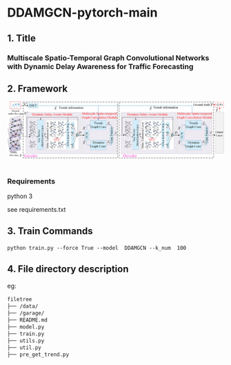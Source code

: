 # DDAMGCN-pytorch-main 

## 1. Title

### Multiscale Spatio-Temporal Graph Convolutional Networks with Dynamic Delay Awareness for Traffic Forecasting

## 2. Framework
![image](Framework.png) 
### Requirements
python 3   

see requirements.txt

## 3. Train Commands
```
python train.py --force True --model  DDAMGCN --k_num  100
```

## 4. File directory description
eg:

```
filetree 
├── /data/ 
├── /garage/
├── README.md
├── model.py
├── train.py
├── utils.py
├── util.py    
├── pre_get_trend.py
```
